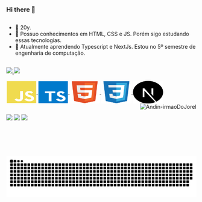 ### Hi there 👋
##
- 🎉 20y.
- 🔭 Possuo conhecimentos em HTML, CSS e JS. Porém sigo estudando essas tecnologias.
- 🌱 Atualmente aprendendo Typescript e NextJs. Estou no 5º semestre de engenharia de computação.
##
 <div>
  <a href="https://github.com/AndersonMoura333">
  <img height="160em" src="https://github-readme-stats.vercel.app/api?username=AndersonMoura333&show_icons=true&theme=algolia&include_all_commits=true&count_private=true"/>
  <img height="160em" src="https://github-readme-stats.vercel.app/api/top-langs/?username=AndersonMoura333&layout=compact&langs_count=7&theme=algolia"/>
</div>
  
  <div style="display: inline_block"><br>
  <img align="center" alt="Andin-Js" height="60" width="80" src="https://raw.githubusercontent.com/devicons/devicon/master/icons/javascript/javascript-plain.svg">
  <img align="center" alt="Andin-Ts" height="60" width="80" src="https://raw.githubusercontent.com/devicons/devicon/master/icons/typescript/typescript-plain.svg">
  <img align="center" alt="Andin-HTML" height="60" width="80" src="https://raw.githubusercontent.com/devicons/devicon/master/icons/html5/html5-original.svg">
  <img align="center" alt="Andin-CSS" height="60" width="80" src="https://raw.githubusercontent.com/devicons/devicon/master/icons/css3/css3-original.svg">
  <img align="center" alt="Andin-Next" height="60" width="80" src="https://raw.githubusercontent.com/devicons/devicon/master/icons/nextjs/nextjs-original.svg">
  <img height="140em" align="right" alt="Andin-irmaoDoJorel" src="https://pbs.twimg.com/profile_images/929378157005852672/TPt-8sos.jpg">
    
</div>
  
##
  
  <div> 
  <a href = "https://api.whatsapp.com/send?phone=5585984135625"><img src="https://img.shields.io/badge/WhatsApp-25D366?style=for-the-badge&logo=whatsapp&logoColor=white" target="_blank"></a>
  <a href = "https://t.me/Ansu333"><img src="https://img.shields.io/badge/Telegram-2CA5E0?style=for-the-badge&logo=telegram&logoColor=white" target="_blank"></a>
  <a href = "mailto:andersonmouradasilva2@gmil.com"><img src="https://img.shields.io/badge/-Gmail-%23333?style=for-the-badge&logo=gmail&logoColor=white" target="_blank"></a>

 
 
  ![Snake animation](https://github.com/AndersonMoura333/AndersonMoura333/blob/output/github-contribution-grid-snake.svg)
 
</div>
